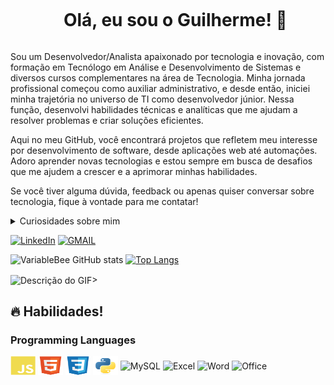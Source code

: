 <!--título-->
<div id="user-content-toc">
  <ul align="center">
    <summary><h1 style="display: inline-block">Olá, eu sou o Guilherme! 👋</h1></summary>
</div>

<!-- Presentation -->
<p>
Sou um Desenvolvedor/Analista apaixonado por tecnologia e inovação, com formação em Tecnólogo em Análise e Desenvolvimento de Sistemas e diversos cursos complementares na área de Tecnologia. Minha jornada profissional começou como auxiliar administrativo, e desde então, iniciei minha trajetória no universo de TI como desenvolvedor júnior. Nessa função, desenvolvi habilidades técnicas e analíticas que me ajudam a resolver problemas e criar soluções eficientes.
  
Aqui no meu GitHub, você encontrará projetos que refletem meu interesse por desenvolvimento de software, desde aplicações web até automações. Adoro aprender novas tecnologias e estou sempre em busca de desafios que me ajudem a crescer e a aprimorar minhas habilidades.

Se você tiver alguma dúvida, feedback ou apenas quiser conversar sobre tecnologia, fique à vontade para me contatar!
</p>

<!-- Dropdown -->
<details>
  <summary>Curiosidades sobre mim</summary>

  - Sou um profissional de TI com 21 anos e atualmente moro em São Paulo. Atuo como desenvolvedor júnior, trazendo conhecimento em SQL, Python e JavaScript, além de princípios de CSS e HTML. Tenho experiência em análise e manipulação de dados, gerenciamento de sistemas e operações. Estou sempre em busca de oportunidades para crescer e contribuir em projetos desafiadores no campo da tecnologia.

  - No meu tempo livre, gosto de assistir, praticar e acompanhar futebol, jogar videogame, estudar sobre novos conteúdos, e ler livros, HQs, mangás ou quadrinhos. Também aprecio assistir filmes e séries e passar tempo com familiares e amigos. Acredito que essas atividades não só enriquecem meu conhecimento e relaxam minha mente, mas também contribuem para uma percepção mais aguçada e para a resolução de problemas de maneira criativa e eficaz.
</details>

<!-- Links -->
[![LinkedIn](https://img.shields.io/badge/LinkedIn-0077B5?style=for-the-badge&logo=linkedin&logoColor=white)](https://www.linkedin.com/in/guilherme-rodrigues-alves-1662601a3/)
[![GMAIL](https://img.shields.io/badge/Gmail-D14836?style=for-the-badge&logo=gmail&logoColor=white)](https://mail.google.com/mail/u/0/?tab=rm&ogbl#inbox?compose=new)


<!-- GithubStats -->
![VariableBee GitHub stats](https://github-readme-stats.vercel.app/api?username=alvvesgui&show_icons=true&theme=holi)
[![Top Langs](https://github-readme-stats.vercel.app/api/top-langs/?username=alvvesgui&show_icons=true&theme=holi)](https://github.com/alvvesgui/github-readme-stats)


<!-- GIF -->
<p align="left">
  <img align="center" src="https://user-images.githubusercontent.com/74038190/225813708-98b745f2-7d22-48cf-9150-083f1b00d6c9.gif" alt="Descrição do GIF" width="600" height="300"/>>
</p>

## 🔥 Habilidades!
<!-- Skills: Programming Languages -->
  <div style="flex-basis: 48%;">
    <h3>Programming Languages</h3>
    <img align="center" alt="Js" height="30" width="40" src="https://raw.githubusercontent.com/devicons/devicon/master/icons/javascript/javascript-plain.svg">
    <img align="center" alt="HTML" height="30" width="40" src="https://raw.githubusercontent.com/devicons/devicon/master/icons/html5/html5-original.svg">
    <img align="center" alt="CSS" height="30" width="40" src="https://raw.githubusercontent.com/devicons/devicon/master/icons/css3/css3-original.svg">
    <img align="center" alt="Python" height="30" width="40" src="https://raw.githubusercontent.com/devicons/devicon/master/icons/python/python-original.svg">
    <img align="center" alt="MySQL" height="30" width="60" src="https://img.shields.io/badge/MySQL-00000F?style=for-the-badge&logo=mysql&logoColor=whit">
    <img align="center" alt="Excel" height="30" width="70" src="https://img.shields.io/badge/Microsoft_Excel-217346?style=for-the-badge&logo=microsoft-excel&logoColor=whitet">
    <img align="center" alt="Word" height="30" width="70" src="https://img.shields.io/badge/Microsoft_Word-2B579A?style=for-the-badge&logo=microsoft-word&logoColor=white">
    <img align="center" alt="Office" height="30" width="70" src="https://img.shields.io/badge/Microsoft_Office-D83B01?style=for-the-badge&logo=microsoft-office&logoColor=white">
  </div>
